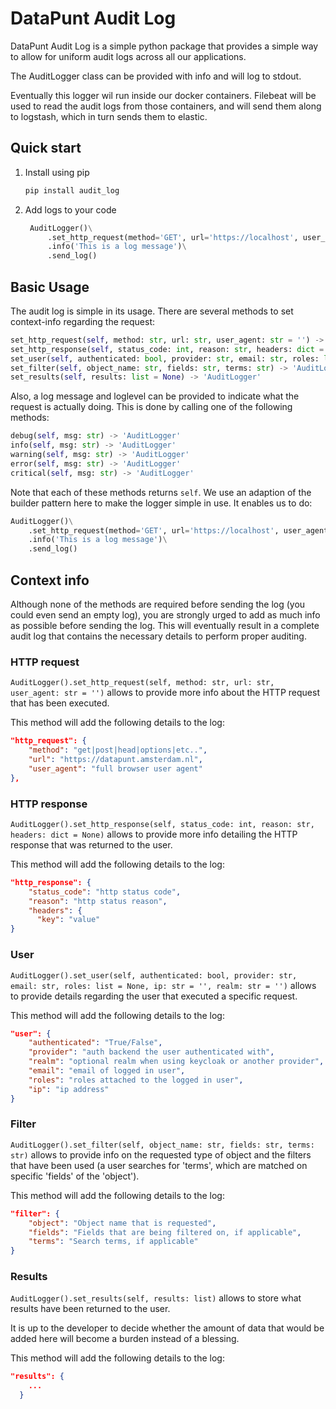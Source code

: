 

# DataPunt Audit Log

DataPunt Audit Log is a simple python package that provides a simple way
to allow for uniform audit logs across all our applications. 

The AuditLogger class can be provided with info and will log to stdout. 

Eventually this logger wil run inside our docker containers. Filebeat
will be used to read the audit logs from those containers, and will send 
them along to logstash, which in turn sends them to elastic. 


## Quick start

1. Install using pip

    ```bash
    pip install audit_log
    ```
   
2. Add logs to your code

   ```python
    AuditLogger()\
        .set_http_request(method='GET', url='https://localhost', user_agent='Test')\
        .info('This is a log message')\
        .send_log()
    ```
   

## Basic Usage

The audit log is simple in its usage. There are several methods to set context-info
regarding the request:

```python
set_http_request(self, method: str, url: str, user_agent: str = '') -> 'AuditLogger'
set_http_response(self, status_code: int, reason: str, headers: dict = None) -> 'AuditLogger'
set_user(self, authenticated: bool, provider: str, email: str, roles: list = None, ip: str = '', realm: str = '') -> 'AuditLogger'
set_filter(self, object_name: str, fields: str, terms: str) -> 'AuditLogger'
set_results(self, results: list = None) -> 'AuditLogger'
```

Also, a log message and loglevel can be provided to indicate what the request is actually doing. 
This is done by calling one of the following methods:

```python
debug(self, msg: str) -> 'AuditLogger'
info(self, msg: str) -> 'AuditLogger'
warning(self, msg: str) -> 'AuditLogger'
error(self, msg: str) -> 'AuditLogger'
critical(self, msg: str) -> 'AuditLogger'
```

Note that each of these methods returns `self`. We use an adaption of the builder pattern here to 
make the logger simple in use. It enables us to do:

```python
AuditLogger()\
    .set_http_request(method='GET', url='https://localhost', user_agent='Test')\
    .info('This is a log message')\
    .send_log()
```


## Context info

Although none of the methods are required before sending the log (you could even send an empty log), 
you are strongly urged to add as much info as possible before sending the log. This will
eventually result in a complete audit log that contains the necessary details to perform proper 
auditing.


### HTTP request
`AuditLogger().set_http_request(self, method: str, url: str, user_agent: str = '')` allows to 
provide more info about the HTTP request that has been executed.

This method will add the following details to the log:

```json
"http_request": {
    "method": "get|post|head|options|etc..",
    "url": "https://datapunt.amsterdam.nl",
    "user_agent": "full browser user agent"
},
```

### HTTP response
`AuditLogger().set_http_response(self, status_code: int, reason: str, headers: dict = None)` allows
to provide more info detailing the HTTP response that was returned to the user. 

This method will add the following details to the log:

```json
"http_response": {
    "status_code": "http status code",
    "reason": "http status reason",
    "headers": {
      "key": "value"
}
```


### User
`AuditLogger().set_user(self, authenticated: bool, provider: str, email: str, roles: list = None, ip: str = '', realm: str = '')`
allows to provide details regarding the user that executed a specific request.

This method will add the following details to the log:

```json
"user": {
    "authenticated": "True/False",
    "provider": "auth backend the user authenticated with",
    "realm": "optional realm when using keycloak or another provider",
    "email": "email of logged in user",
    "roles": "roles attached to the logged in user",
    "ip": "ip address"
}
```

### Filter 
`AuditLogger().set_filter(self, object_name: str, fields: str, terms: str)` allows to provide
info on the requested type of object and the filters that have been used  (a user searches 
for 'terms', which are matched on specific 'fields' of the 'object').

This method will add the following details to the log:

```json
"filter": {
    "object": "Object name that is requested",
    "fields": "Fields that are being filtered on, if applicable",
    "terms": "Search terms, if applicable"
}
```

### Results
`AuditLogger().set_results(self, results: list)` allows to store what results have been returned 
to the user. 

It is up to the developer to decide whether the amount of data that would be added here will 
become a burden instead of a blessing.

This method will add the following details to the log:

```json
"results": {
    ...
  }
```

